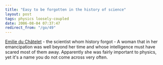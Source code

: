 ```yaml
---
title: "Easy to be forgotten in the history of science"
layout: post
tags: physics loosely-coupled
date: 2006-08-04 07:37:47
redirect_from: "/go/49"
---
```


[Emilie du Châtelet](http://www.guardian.co.uk/guardianweekly/story/0,,1835656,00.html) - the scientist whom history forgot - A woman that in her emancipation was well beyond her time and whose intelligence must have scared most of them away. Apparently she was fairly important to physics, yet it&#39;s a name you do not come across very often.